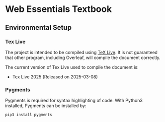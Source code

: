 # Web Essentials Textbook

## Environmental Setup

### Tex Live

The project is intended to be compiled using [TeX Live](https://www.tug.org/texlive/). It is not guaranteed that other program, including Overleaf, will compile the document correctly.

The current version of Tex Live used to compile the document is:
* Tex Live 2025 (Released on 2025-03-08)

### Pygments

Pygments is required for syntax highlighting of code. With Python3 installed, Pygments can be installed by:

```sh
pip3 install pygments
```
